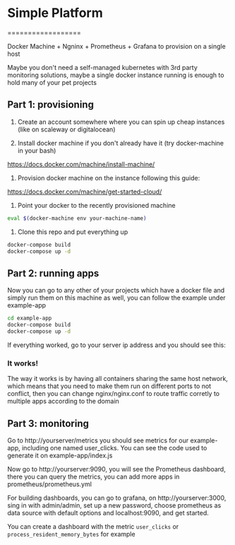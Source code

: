 # Simple Platform
==================

Docker Machine + Ngninx + Prometheus + Grafana to provision on a single host

Maybe you don't need a self-managed kubernetes with 3rd party monitoring solutions, maybe a single docker instance running is enough to hold many of your pet projects

## Part 1: provisioning

  1. Create an account somewhere where you can spin up cheap instances (like on scaleway or digitalocean)

  1. Install docker machine if you don't already have it (try docker-machine in your bash)

  https://docs.docker.com/machine/install-machine/

  1. Provision docker machine on the instance following this guide:

  https://docs.docker.com/machine/get-started-cloud/

  1. Point your docker to the recently provisioned machine

  ```bash
  eval $(docker-machine env your-machine-name)
  ```

  1. Clone this repo and put everything up

  ```bash
  docker-compose build
  docker-compose up -d
  ```

## Part 2: running apps

Now you can go to any other of your projects which have a docker file and simply run them on this machine as well, you can follow the example under example-app

```bash
cd example-app
docker-compose build
docker-compose up -d
```

If everything worked, go to your server ip address and you should see this:

### It works!

The way it works is by having all containers sharing the same host network, which means that you need to make them run on different ports to not conflict, then you can change nginx/nginx.conf to route traffic corretly to multiple apps according to the domain

## Part 3: monitoring

Go to http://yourserver/metrics you should see metrics for our example-app, including one named user_clicks. You can see the code used to generate it on example-app/index.js

Now go to http://yourserver:9090, you will see the Prometheus dashboard, there you can query the metrics, you can add more apps in prometheus/prometheus.yml

For building dashboards, you can go to grafana, on http://yourserver:3000, sing in with admin/admin, set up a new password, choose prometheus as data source with default options and localhost:9090, and get started.

You can create a dashboard with the metric `user_clicks` or `process_resident_memory_bytes` for example
